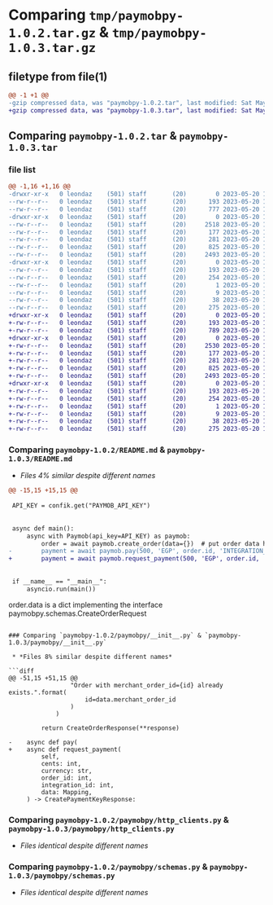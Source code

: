 # Comparing `tmp/paymobpy-1.0.2.tar.gz` & `tmp/paymobpy-1.0.3.tar.gz`

## filetype from file(1)

```diff
@@ -1 +1 @@
-gzip compressed data, was "paymobpy-1.0.2.tar", last modified: Sat May 20 16:51:06 2023, max compression
+gzip compressed data, was "paymobpy-1.0.3.tar", last modified: Sat May 20 17:11:54 2023, max compression
```

## Comparing `paymobpy-1.0.2.tar` & `paymobpy-1.0.3.tar`

### file list

```diff
@@ -1,16 +1,16 @@
-drwxr-xr-x   0 leondaz    (501) staff       (20)        0 2023-05-20 16:51:06.565174 paymobpy-1.0.2/
--rw-r--r--   0 leondaz    (501) staff       (20)      193 2023-05-20 16:51:06.565052 paymobpy-1.0.2/PKG-INFO
--rw-r--r--   0 leondaz    (501) staff       (20)      777 2023-05-20 16:49:04.000000 paymobpy-1.0.2/README.md
-drwxr-xr-x   0 leondaz    (501) staff       (20)        0 2023-05-20 16:51:06.564361 paymobpy-1.0.2/paymobpy/
--rw-r--r--   0 leondaz    (501) staff       (20)     2518 2023-05-20 16:49:46.000000 paymobpy-1.0.2/paymobpy/__init__.py
--rw-r--r--   0 leondaz    (501) staff       (20)      177 2023-05-20 14:43:04.000000 paymobpy-1.0.2/paymobpy/consts.py
--rw-r--r--   0 leondaz    (501) staff       (20)      281 2023-05-20 15:20:58.000000 paymobpy-1.0.2/paymobpy/exceptions.py
--rw-r--r--   0 leondaz    (501) staff       (20)      825 2023-05-20 15:26:08.000000 paymobpy-1.0.2/paymobpy/http_clients.py
--rw-r--r--   0 leondaz    (501) staff       (20)     2493 2023-05-20 16:19:48.000000 paymobpy-1.0.2/paymobpy/schemas.py
-drwxr-xr-x   0 leondaz    (501) staff       (20)        0 2023-05-20 16:51:06.564915 paymobpy-1.0.2/paymobpy.egg-info/
--rw-r--r--   0 leondaz    (501) staff       (20)      193 2023-05-20 16:51:06.000000 paymobpy-1.0.2/paymobpy.egg-info/PKG-INFO
--rw-r--r--   0 leondaz    (501) staff       (20)      254 2023-05-20 16:51:06.000000 paymobpy-1.0.2/paymobpy.egg-info/SOURCES.txt
--rw-r--r--   0 leondaz    (501) staff       (20)        1 2023-05-20 16:51:06.000000 paymobpy-1.0.2/paymobpy.egg-info/dependency_links.txt
--rw-r--r--   0 leondaz    (501) staff       (20)        9 2023-05-20 16:51:06.000000 paymobpy-1.0.2/paymobpy.egg-info/top_level.txt
--rw-r--r--   0 leondaz    (501) staff       (20)       38 2023-05-20 16:51:06.565212 paymobpy-1.0.2/setup.cfg
--rw-r--r--   0 leondaz    (501) staff       (20)      275 2023-05-20 16:50:50.000000 paymobpy-1.0.2/setup.py
+drwxr-xr-x   0 leondaz    (501) staff       (20)        0 2023-05-20 17:11:54.296650 paymobpy-1.0.3/
+-rw-r--r--   0 leondaz    (501) staff       (20)      193 2023-05-20 17:11:54.296537 paymobpy-1.0.3/PKG-INFO
+-rw-r--r--   0 leondaz    (501) staff       (20)      789 2023-05-20 17:11:18.000000 paymobpy-1.0.3/README.md
+drwxr-xr-x   0 leondaz    (501) staff       (20)        0 2023-05-20 17:11:54.295949 paymobpy-1.0.3/paymobpy/
+-rw-r--r--   0 leondaz    (501) staff       (20)     2530 2023-05-20 17:11:18.000000 paymobpy-1.0.3/paymobpy/__init__.py
+-rw-r--r--   0 leondaz    (501) staff       (20)      177 2023-05-20 14:43:04.000000 paymobpy-1.0.3/paymobpy/consts.py
+-rw-r--r--   0 leondaz    (501) staff       (20)      281 2023-05-20 15:20:58.000000 paymobpy-1.0.3/paymobpy/exceptions.py
+-rw-r--r--   0 leondaz    (501) staff       (20)      825 2023-05-20 15:26:08.000000 paymobpy-1.0.3/paymobpy/http_clients.py
+-rw-r--r--   0 leondaz    (501) staff       (20)     2493 2023-05-20 16:19:48.000000 paymobpy-1.0.3/paymobpy/schemas.py
+drwxr-xr-x   0 leondaz    (501) staff       (20)        0 2023-05-20 17:11:54.296387 paymobpy-1.0.3/paymobpy.egg-info/
+-rw-r--r--   0 leondaz    (501) staff       (20)      193 2023-05-20 17:11:54.000000 paymobpy-1.0.3/paymobpy.egg-info/PKG-INFO
+-rw-r--r--   0 leondaz    (501) staff       (20)      254 2023-05-20 17:11:54.000000 paymobpy-1.0.3/paymobpy.egg-info/SOURCES.txt
+-rw-r--r--   0 leondaz    (501) staff       (20)        1 2023-05-20 17:11:54.000000 paymobpy-1.0.3/paymobpy.egg-info/dependency_links.txt
+-rw-r--r--   0 leondaz    (501) staff       (20)        9 2023-05-20 17:11:54.000000 paymobpy-1.0.3/paymobpy.egg-info/top_level.txt
+-rw-r--r--   0 leondaz    (501) staff       (20)       38 2023-05-20 17:11:54.296687 paymobpy-1.0.3/setup.cfg
+-rw-r--r--   0 leondaz    (501) staff       (20)      275 2023-05-20 17:11:35.000000 paymobpy-1.0.3/setup.py
```

### Comparing `paymobpy-1.0.2/README.md` & `paymobpy-1.0.3/README.md`

 * *Files 4% similar despite different names*

```diff
@@ -15,15 +15,15 @@
 
 API_KEY = confik.get("PAYMOB_API_KEY")
 
 
 async def main():
     async with Paymob(api_key=API_KEY) as paymob:
         order = await paymob.create_order(data={})  # put order data here
-        payment = await paymob.pay(500, 'EGP', order.id, 'INTEGRATION_ID', data={})
+        payment = await paymob.request_payment(500, 'EGP', order.id, 'INTEGRATION_ID', data={})
 
 
 if __name__ == "__main__":
     asyncio.run(main())
 ```
 
 order.data is a dict implementing the interface paymobpy.schemas.CreateOrderRequest
```

### Comparing `paymobpy-1.0.2/paymobpy/__init__.py` & `paymobpy-1.0.3/paymobpy/__init__.py`

 * *Files 8% similar despite different names*

```diff
@@ -51,15 +51,15 @@
                 "Order with merchant_order_id={id} already exists.".format(
                     id=data.merchant_order_id
                 )
             )
 
         return CreateOrderResponse(**response)
 
-    async def pay(
+    async def request_payment(
         self,
         cents: int,
         currency: str,
         order_id: int,
         integration_id: int,
         data: Mapping,
     ) -> CreatePaymentKeyResponse:
```

### Comparing `paymobpy-1.0.2/paymobpy/http_clients.py` & `paymobpy-1.0.3/paymobpy/http_clients.py`

 * *Files identical despite different names*

### Comparing `paymobpy-1.0.2/paymobpy/schemas.py` & `paymobpy-1.0.3/paymobpy/schemas.py`

 * *Files identical despite different names*

